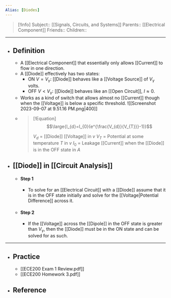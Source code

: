 ```yaml
---
Alias: [Diodes]
---
```

> [!Info]
> Subject:: [[Signals, Circuits, and Systems]]
> Parents:: [[Electrical Component]]
> Friends:: 
> Children:: 
---
- ## Definition
	- A [[Electrical Component]] that essentially only allows [[Current]] to flow in one direction.
	- A [[Diode]] effectively has two states:
		- ON $V=V_{\gamma}$: [[Diode]] behaves like a [[Voltage Source]] of $V_{\gamma}$ volts.
		- OFF $V<V_{\gamma}$: [[Diode]] behaves like an [[Open Circuit]], $I\approx0$.
	- Works as a kind of switch that allows almost no [[Current]] though when the [[Voltage]] is below a specific threshold.
	  ![[Screenshot 2023-09-07 at 9.51.16 PM.png|400]]
	- > [!Equation]
	  > $$\large{I_{d}=I_{0}(e^{\frac{V_{d}}{V_{T}}}-1)}$$
	  > 
	  > $V_{d}$ = [[Diode]] [[Voltage]] in $v$
	  > $V_{T}$ = Potential at some temperature $T$ in $v$
	  > $I_{0}$ = Leakage [[Current]] when the [[Diode]] is in the OFF state in $A$
- ## [[Diode]] in [[Circuit Analysis]]
	- #### Step 1
		- To solve for an [[Electrical Circuit]] with a [[Diode]] assume that it is in the OFF state initially and solve for the [[Voltage|Potential Difference]] across it.
	- #### Step 2
		- If the [[Voltage]] across the [[Dipole]] in the OFF state is greater than $V_{\gamma}$, then the [[Diode]] must be in the ON state and can be solved for as such.
---
- ## Practice
	- [[ECE200 Exam 1 Review.pdf]]
	- [[ECE200 Homework 3.pdf]]
- ## Reference
